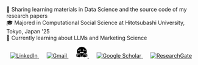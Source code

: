 <!--
### Hi, I'm Julieta!
**Julieta7312/Julieta7312** is a ✨ _special_ ✨ repository because its `README.md` (this file) appears on your GitHub profile.

Here are some ideas to get you started:

- 🔭 I’m currently working on ...
- 🌱 I’m currently learning ...
- 👯 I’m looking to collaborate on ...
- 🤔 I’m looking for help with ...
- 💬 Ask me about ...
- 📫 How to reach me: ...
- 😄 Pronouns: ...
- ⚡ Fun fact: ...
-->
📝 Sharing learning materials in Data Science and the source code of my research papers <br>
🎓 Majored in Computational Social Science at Hitotsubashi University, Tokyo, Japan '25<br>
🌱 Currently learning about LLMs and Marketing Science<br>

<!--
![Julieta7312's GitHub stats](https://github-readme-stats.vercel.app/api?username=Julieta7312&show_icons=true&theme=moltack)

### Connect with Me -->

<a href="https://www.linkedin.com/in/julietamatevosyan/" style="margin: 0 10px;">
    <img src="https://cdn.jsdelivr.net/npm/simple-icons@v11/icons/linkedin.svg" alt="LinkedIn" width="30" height="30"/>
</a>
<a href="mailto:matevosyan.julieta@gmail.com" style="margin: 0 10px;">
    <img src="https://raw.githubusercontent.com/simple-icons/simple-icons/develop/icons/gmail.svg" alt="Gmail" width="30" height="30"/>
</a>
<a href="https://huggingface.co/Julieta73" style="margin: 0 10px;">
    <img src="https://raw.githubusercontent.com/simple-icons/simple-icons/develop/icons/huggingface.svg" alt="Hugging Face" width="30" height="30"/>
</a>
<a href="https://scholar.google.com/citations?user=L4Rcp5oAAAAJ&hl=en" style="margin: 0 10px;">
    <img src="https://cdn.jsdelivr.net/npm/simple-icons@v11/icons/googlescholar.svg" alt="Google Scholar" width="30" height="30"/>
</a>
<a href="https://www.researchgate.net/profile/Julieta-Matevosyan?ev=hdr_xprf" style="margin: 0 10px;">
    <img src="https://cdn.jsdelivr.net/npm/simple-icons@v11/icons/researchgate.svg" alt="ResearchGate" width="30" height="30"/>
</a>
